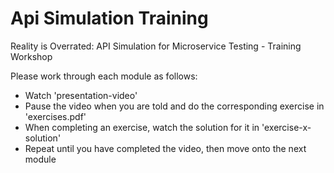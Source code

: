 # Api Simulation Training
Reality is Overrated: API Simulation for Microservice Testing - Training Workshop

Please work through each module as follows:

- Watch 'presentation-video'
- Pause the video when you are told and do the corresponding exercise in 'exercises.pdf'
- When completing an exercise, watch the solution for it in 'exercise-x-solution'
- Repeat until you have completed the video, then move onto the next module

